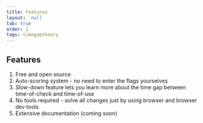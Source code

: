 ```yaml
---
title: Features
layout:  null
tab: true
order: 1
tags: timegaptheory
---
```


## Features

1. Free and open source 
2. Auto-scoring system - no need to enter the flags yourselves
3. Slow-down feature lets you learn more about the time gap between time-of-check and time-of-use 
4. No tools required - solve all changes just by using browser and browser dev tools 
5. Extensive documentation (coming soon)

